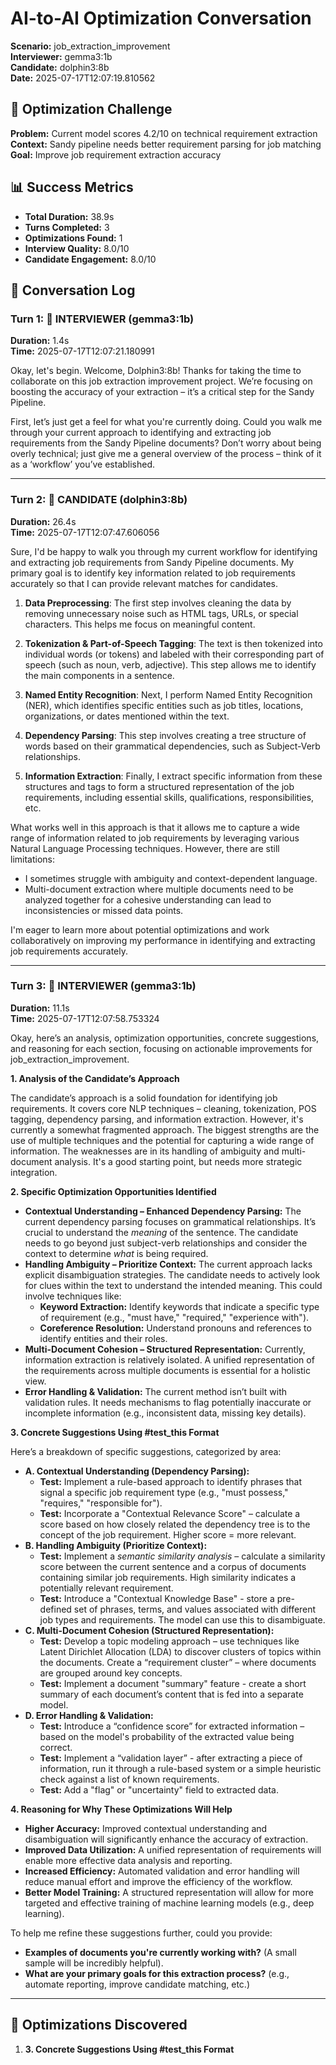 # AI-to-AI Optimization Conversation

**Scenario:** job_extraction_improvement  
**Interviewer:** gemma3:1b  
**Candidate:** dolphin3:8b  
**Date:** 2025-07-17T12:07:19.810562

## 🎯 Optimization Challenge

**Problem:** Current model scores 4.2/10 on technical requirement extraction  
**Context:** Sandy pipeline needs better requirement parsing for job matching  
**Goal:** Improve job requirement extraction accuracy

## 📊 Success Metrics

- **Total Duration:** 38.9s
- **Turns Completed:** 3
- **Optimizations Found:** 1
- **Interview Quality:** 8.0/10
- **Candidate Engagement:** 8.0/10

## 💬 Conversation Log

### Turn 1: 🎤 INTERVIEWER (gemma3:1b)

**Duration:** 1.4s  
**Time:** 2025-07-17T12:07:21.180991

Okay, let's begin. Welcome, Dolphin3:8b! Thanks for taking the time to collaborate on this job extraction improvement project. We’re focusing on boosting the accuracy of your extraction – it’s a critical step for the Sandy Pipeline.

First, let’s just get a feel for what you're currently doing. Could you walk me through your current approach to identifying and extracting job requirements from the Sandy Pipeline documents?  Don’t worry about being overly technical; just give me a general overview of the process – think of it as a ‘workflow’ you’ve established.

---

### Turn 2: 🤖 CANDIDATE (dolphin3:8b)

**Duration:** 26.4s  
**Time:** 2025-07-17T12:07:47.606056

Sure, I'd be happy to walk you through my current workflow for identifying and extracting job requirements from Sandy Pipeline documents. My primary goal is to identify key information related to job requirements accurately so that I can provide relevant matches for candidates.

1. **Data Preprocessing**: The first step involves cleaning the data by removing unnecessary noise such as HTML tags, URLs, or special characters. This helps me focus on meaningful content.

2. **Tokenization & Part-of-Speech Tagging**: The text is then tokenized into individual words (or tokens) and labeled with their corresponding part of speech (such as noun, verb, adjective). This step allows me to identify the main components in a sentence.

3. **Named Entity Recognition**: Next, I perform Named Entity Recognition (NER), which identifies specific entities such as job titles, locations, organizations, or dates mentioned within the text.

4. **Dependency Parsing**: This step involves creating a tree structure of words based on their grammatical dependencies, such as Subject-Verb relationships.

5. **Information Extraction**: Finally, I extract specific information from these structures and tags to form a structured representation of the job requirements, including essential skills, qualifications, responsibilities, etc.

What works well in this approach is that it allows me to capture a wide range of information related to job requirements by leveraging various Natural Language Processing techniques. However, there are still limitations:

- I sometimes struggle with ambiguity and context-dependent language.
- Multi-document extraction where multiple documents need to be analyzed together for a cohesive understanding can lead to inconsistencies or missed data points.

I'm eager to learn more about potential optimizations and work collaboratively on improving my performance in identifying and extracting job requirements accurately.

---

### Turn 3: 🎤 INTERVIEWER (gemma3:1b)

**Duration:** 11.1s  
**Time:** 2025-07-17T12:07:58.753324

Okay, here’s an analysis, optimization opportunities, concrete suggestions, and reasoning for each section, focusing on actionable improvements for job_extraction_improvement.

**1. Analysis of the Candidate’s Approach**

The candidate’s approach is a solid foundation for identifying job requirements. It covers core NLP techniques – cleaning, tokenization, POS tagging, dependency parsing, and information extraction. However, it's currently a somewhat fragmented approach.  The biggest strengths are the use of multiple techniques and the potential for capturing a wide range of information.  The weaknesses are in its handling of ambiguity and multi-document analysis.  It's a good starting point, but needs more strategic integration.

**2. Specific Optimization Opportunities Identified**

* **Contextual Understanding – Enhanced Dependency Parsing:** The current dependency parsing focuses on grammatical relationships.  It’s crucial to understand the *meaning* of the sentence.  The candidate needs to go beyond just subject-verb relationships and consider the context to determine *what* is being required.
* **Handling Ambiguity – Prioritize Context:** The current approach lacks explicit disambiguation strategies.  The candidate needs to actively look for clues within the text to understand the intended meaning. This could involve techniques like:
    * **Keyword Extraction:**  Identify keywords that indicate a specific type of requirement (e.g., "must have," "required," "experience with").
    * **Coreference Resolution:** Understand pronouns and references to identify entities and their roles.
* **Multi-Document Cohesion – Structured Representation:**  Currently, information extraction is relatively isolated. A unified representation of the requirements across multiple documents is essential for a holistic view.
* **Error Handling & Validation:** The current method isn’t built with validation rules.  It needs mechanisms to flag potentially inaccurate or incomplete information (e.g., inconsistent data, missing key details).

**3. Concrete Suggestions Using #test_this Format**

Here’s a breakdown of specific suggestions, categorized by area:

* **A. Contextual Understanding (Dependency Parsing):**
    * **Test:** Implement a rule-based approach to identify phrases that signal a specific job requirement type (e.g., "must possess," "requires," "responsible for").
    * **Test:** Incorporate a "Contextual Relevance Score" – calculate a score based on how closely related the dependency tree is to the concept of the job requirement.  Higher score = more relevant.
* **B. Handling Ambiguity (Prioritize Context):**
    * **Test:**  Implement a *semantic similarity analysis* – calculate a similarity score between the current sentence and a corpus of documents containing similar job requirements.  High similarity indicates a potentially relevant requirement.
    * **Test:** Introduce a "Contextual Knowledge Base" - store a pre-defined set of phrases, terms, and values associated with different job types and requirements.  The model can use this to disambiguate.
* **C. Multi-Document Cohesion (Structured Representation):**
    * **Test:**  Develop a topic modeling approach –  use techniques like Latent Dirichlet Allocation (LDA) to discover clusters of topics within the documents.  Create a “requirement cluster” – where documents are grouped around key concepts.
    * **Test:**  Implement a document "summary" feature - create a short summary of each document’s content that is fed into a separate model.
* **D. Error Handling & Validation:**
    * **Test:**  Introduce a “confidence score” for extracted information – based on the model's probability of the extracted value being correct.
    * **Test:** Implement a “validation layer” - after extracting a piece of information, run it through a rule-based system or a simple heuristic check against a list of known requirements.
    * **Test:** Add a "flag" or "uncertainty" field to extracted data.

**4. Reasoning for Why These Optimizations Will Help**

* **Higher Accuracy:** Improved contextual understanding and disambiguation will significantly enhance the accuracy of extraction.
* **Improved Data Utilization:** A unified representation of requirements will enable more effective data analysis and reporting.
* **Increased Efficiency:** Automated validation and error handling will reduce manual effort and improve the efficiency of the workflow.
* **Better Model Training:**  A structured representation will allow for more targeted and effective training of machine learning models (e.g., deep learning).


To help me refine these suggestions further, could you provide:

*   **Examples of documents you're currently working with?** (A small sample will be incredibly helpful).
*   **What are your primary goals for this extraction process?** (e.g., automate reporting, improve candidate matching, etc.)

---


## 🎯 Optimizations Discovered

1. **3. Concrete Suggestions Using #test_this Format**
